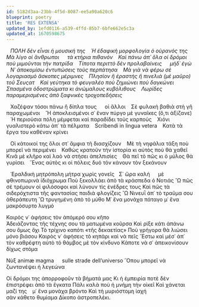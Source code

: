 ```yaml
---
id: 5182d3aa-23bb-4f5d-8087-ee5a90a620c6
blueprint: poetry
title: 'RES EXTENSA'
updated_by: 1efd0116-a539-4ffd-85b7-6bfe662e5c3a
updated_at: 1670598675
---
```

&ensp; _ΠΟΛΗ δὲν εἶναι ἡ μουσική της
&ensp; ῾Η ἐδαφικὴ μορφολογία ὁ οὐρανός της
&ensp; Μὰ λίγο οἱ ἄνθρωποι &emsp; τὰ κτήρια πιθανόν
&ensp; Καὶ πάνω ἀπ᾿ ὅλα οἱ δρόμοι ποὺ μιμοῦνται τὴν πατρίδα
&ensp; Τίποτα περιττὸ δὲν προλαβαίνεις &emsp; μήδ᾿ ἐγὼ
&ensp; Ν᾿ ἀποκομίσω ἐντυπώσεις τοὺς περπάτησα
&ensp; Μὰ γιὰ νὰ φέρω σὲ λογαριασμὸ ἄσκοπες μέριμνες
&ensp; Πλησίον ἢ ἐραστὴς ἢ πινελιά (μὲ μαῦρο) τοῦ Σευςατ
&ensp; Καὶ γεύτηκα τὸ φευγαλέο ποὺ ζημιώνει ποὺ δαγκώνει
&ensp; Σπασμένα ὁδοστρώματα κι ἀνώμαλους κυβόλιθους
&ensp; Λωρίδες παραμερισμένες ἀπὸ ξαφνικὲς τροχοπεδήσεις_

&ensp; Χαζέψαν τόσοι πάνω ἢ δίπλα τους &emsp; οἱ ἄλλοι
&ensp; Σὲ φυλακὴ βαθιὰ στὴ γῆ παραχωμένοι
&ensp; ῍Η ἀποκλεισμένοι σ᾿ ἕναν πύργο μὲ γυναῖκες (ὅ,τι ἀξίζανε)
&ensp; ῾Η περιούσια πόλη μέμφεται καὶ παραδίδει τοὺς καρπούς
&ensp; Χιόνι γυαλιστερὸ κάτω ἀπ᾿ τὰ πέλματα
&ensp; Scribendi in lingua vetera
&ensp; Κατὰ τὰ ἔργα του καθέναν κρίνει

&ensp; Οἱ κάτοικοί της ὅλοι στ᾿ ἄμφια τὴ διασχίζουν
&ensp; Μὲ τὴ νηφάλια τάξη ποὺ μπορεῖ νὰ περιμένει
&ensp; Καθὼς κρατοῦν τὴν ἱστορία κι αὐτὸς ποὺ θὰ χαθεῖ
&ensp; Κινᾶ μὲ κλῆρο καὶ λαὸ νὰ στήσει ἀπελπισίες
&ensp; Θὰ πεῖ τὸ πῶς κι ὁ μύλος θὰ γυρίσει
&ensp; ῞Ενας αὐτὸς κι οἱ πόλεις δυό      τὸν κάνουν τὸν ξεκάνουν

&ensp; ᾿Εραλδικὴ μητρόπολη μήτρα χωρὶς γονεῖς
&nbsp; Σ᾿ ὥρα καλή &emsp; μὲ φθινοπωρινὰ ἰδιόχρωμα
Ποὺ ξεκολλάει ἀπὸ τὰ κράσπεδα ὁ Νοτιάς
῍Ω πῶς σὲ τρέμουν οἱ φιλόσοφοι καὶ λύνουν τὶς ἐνέδρες τους
Καὶ πῶς τὰ σιδερόχτιστα τῆς φαντασίας παιδιὰ φλογίζεις
῍Ω Νινευῒ ἀπ᾿ τὸ τραῦμα σου ἀθεράπευτη
῍Ω τρυγημένη ἀπὸ τὸ μύθο
Μ᾿ ἕνα μονάχα πάταγο μ᾿ ἕνα μακρόσυρτο λυγμό

Καιρὸς ν᾿ ἀφήσεις τὸν ἀπόμερό σου κῆπο  
Ἀδειάζοντας τῆς τέχνης σου τὰ ματωμένα κοῦρσα
Καὶ ρίξε κάτι ἀπάνω σου ὅμως ὄχι
Τὸ τρίχινο καπότι «τῆς δεκαετίας»
Ποὺ γρήγορα θὰ λιώσει μόνο βιάσου 
Καιρὸς ν᾿ ἀφήσεις τὸ κηπάρι καὶ νὰ πεῖς
῎Εστω καὶ μέσ᾿ ἀπ᾿ τὸν καθρέφτη αὐτὸ τὸ θάμβος μὲ τὸν κίνδυνο
Κάποτε νὰ σ᾿ ἀπεικονίσουν δίχως στόμα

Νὺξ animæ magma &emsp; sulle strade dell’universo
῞Οπου μπορεῖ νὰ ζωντανέψει ἡ λεγεώνα

Οἱ δρόμοι της ἀπορροφοῦν τὰ βήματά μας
Κι ἡ ἐμπειρία ποτὲ δὲν ἐπιστρέφει ἀπὸ τὰ ἔγκατα
Πάλι καλὰ ποὺ ἡ μνήμη τὴν οἰκεῖ
Καὶ χάνεται μαζί της &ensp; μ᾿ ἕνα μονάχα βρόντο
Καὶ τὴ μυριόστομη ἰαχή
&emsp; &emsp; &emsp; &emsp; &emsp; &emsp; &emsp; σὰν κάθετο θυμίαμα
Δίκοπο ἀστροπελέκι.
